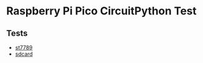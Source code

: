 # Raspberry Pi Pico CircuitPython Test

## Tests
* [st7789](./tests/st7789/)
* [sdcard](./tests/sdcard/)